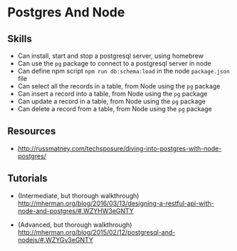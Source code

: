# Postgres And Node

## Skills

- Can install, start and stop a postgresql server, using homebrew
- Can use the `pg` package to connect to a postgresql server in node
- Can define npm script `npm run db:schema:load` in the node `package.json` file
- Can select all the records in a table, from Node using the `pg` package
- Can insert a record into a table, from Node using the `pg` package
- Can update a record in a table, from Node using the `pg` package
- Can delete a record from a table, from Node using the `pg` package

## Resources

- http://russmatney.com/techsposure/diving-into-postgres-with-node-postgres/

## Tutorials

- (Intermediate, but thorough walkthrough) http://mherman.org/blog/2016/03/13/designing-a-restful-api-with-node-and-postgres/#.WZYHW3eGNTY 

- (Advanced, but thorough walkthrough) http://mherman.org/blog/2015/02/12/postgresql-and-nodejs/#.WZYGv3eGNTY
